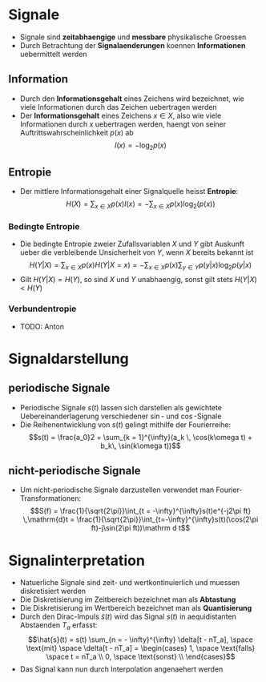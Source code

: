 # Signale
- Signale sind **zeitabhaengige** und **messbare** physikalische Groessen
- Durch Betrachtung der **Signalaenderungen** koennen **Informationen** uebermittelt werden
## Information 

- Durch den **Informationsgehalt** eines Zeichens wird bezeichnet, wie viele Informationen durch das Zeichen uebertragen werden
- Der **Informationsgehalt** eines Zeichens $x \in X$, also wie viele Informationen durch $x$ uebertragen werden, haengt von seiner Auftrittswahrscheinlichkeit $p(x)$ ab
$$I(x) = − \log_2 p(x)$$
## Entropie
- Der mittlere Informationsgehalt einer Signalquelle heisst **Entropie**: 
$$H(X) = \sum_{x \in X}p(x)I(x)= -\sum_{x \in X}p(x)\log_2(p(x))$$
### Bedingte Entropie
- Die bedingte Entropie zweier Zufallsvariablen $X$ und $Y$ gibt Auskunft ueber die verbleibende Unsicherheit von $Y$, wenn $X$ bereits bekannt ist
$$H(Y|X) = \sum_{x \in X}p(x)H(Y|X = x) = −\sum_{x \in X}p(x)\sum_{y \in Y}p(y|x)\log_2p(y|x)$$
- Gilt $H(Y|X) = H(Y)$, so sind $X$ und $Y$ unabhaengig, sonst gilt stets $H(Y|X) < H(Y)$
### Verbundentropie
- TODO: Anton
# Signaldarstellung
## periodische Signale
- Periodische Signale $s(t)$ lassen sich darstellen als gewichtete Uebereinanderlagerung verschiedener $\sin$- und $\cos$-Signale
- Die Reihenentwicklung von $s(t)$ gelingt mithilfe der Fourierreihe:
$$s(t) = \frac{a_0}2 + \sum_{k = 1}^{\infty}(a_k \, \cos(k\omega t) + b_k\, \sin(k\omega t))$$
## nicht-periodische Signale
- Um nicht-periodische Signale darzustellen verwendet man Fourier-Transformationen:
$$S(f) = \frac{1}{\sqrt{2\pi}}\int_{t = -\infty}^{\infty}s(t)e^{-j2\pi ft} \,\mathrm{d}t = \frac{1}{\sqrt{2\pi}}\int_{t=-\infty}^{\infty}s(t)(\cos(2\pi ft)-j\sin(2\pi ft))\mathrm d t$$
# Signalinterpretation
- Natuerliche Signale sind zeit- und wertkontinuierlich und muessen  diskretisiert werden
- Die Diskretisierung im Zeitbereich bezeichnet man als **Abtastung**
- Die Diskretisierung im Wertbereich bezeichnet man als **Quantisierung**
- Durch den Dirac-Impuls $\hat s(t)$ wird das Signal $s(t)$ in aequidistanten Abstaenden $T_a$ erfasst:
$$\hat{s}(t) = s(t) \sum_{n = - \infty}^{\infty} \delta[t - nT_a], \space  \text{mit} \space \delta[t - nT_a] = \begin{cases}
1, \space \text{falls} \space t = nT_a \\
0, \space \text{sonst} \\
\end{cases}$$
- Das Signal kann nun durch Interpolation angenaehert werden
